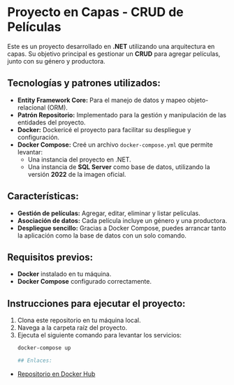 # Proyecto en Capas - CRUD de Películas

Este es un proyecto desarrollado en **.NET** utilizando una arquitectura en capas. Su objetivo principal es gestionar un **CRUD** para agregar películas, junto con su género y productora.

## Tecnologías y patrones utilizados:

- **Entity Framework Core:** Para el manejo de datos y mapeo objeto-relacional (ORM).
- **Patrón Repositorio:** Implementado para la gestión y manipulación de las entidades del proyecto.
- **Docker:** Dockericé el proyecto para facilitar su despliegue y configuración.
- **Docker Compose:** Creé un archivo `docker-compose.yml` que permite levantar:
  - Una instancia del proyecto en .NET.
  - Una instancia de **SQL Server** como base de datos, utilizando la versión **2022** de la imagen oficial.

## Características:

- **Gestión de películas:** Agregar, editar, eliminar y listar películas.
- **Asociación de datos:** Cada película incluye un género y una productora.
- **Despliegue sencillo:** Gracias a Docker Compose, puedes arrancar tanto la aplicación como la base de datos con un solo comando.

## Requisitos previos:

- **Docker** instalado en tu máquina.
- **Docker Compose** configurado correctamente.

## Instrucciones para ejecutar el proyecto:

1. Clona este repositorio en tu máquina local.
2. Navega a la carpeta raíz del proyecto.
3. Ejecuta el siguiente comando para levantar los servicios:
   ```bash
   docker-compose up

   ## Enlaces:

- [Repositorio en Docker Hub](https://hub.docker.com/r/cleimer24/tv-itla/tags)


